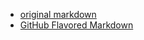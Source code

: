 - [original markdown](http://daringfireball.net/projects/markdown/syntax)
- [GitHub Flavored Markdown](https://help.github.com/articles/github-flavored-markdown)
